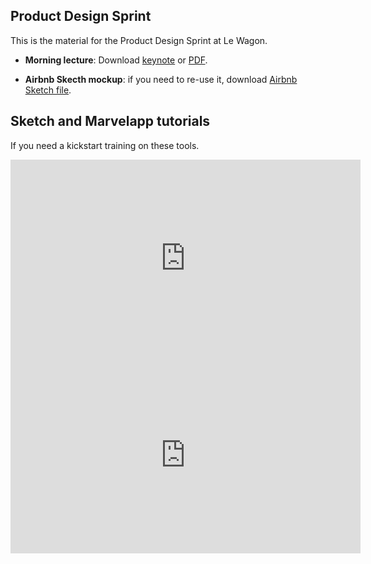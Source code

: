## Product Design Sprint

This is the material for the Product Design Sprint at Le Wagon.

- **Morning lecture**: Download [keynote](https://github.com/lewagon/product-design/raw/master/Le%20Wagon%20-%20Product%20Design%20Sprint.key) or [PDF](https://github.com/lewagon/product-design/raw/master/Le%20Wagon%20-%20Product%20Design%20Sprint.pdf).

- **Airbnb Skecth mockup**: if you need to re-use it, download [Airbnb Sketch file](https://github.com/lewagon/product-design/raw/master/airbnb-mockup/airbnb.sketch).

## Sketch and Marvelapp tutorials

If you need a kickstart training on these tools.

<iframe width="560" height="315" src="https://www.youtube.com/embed/zR-6RW3kHyM" frameborder="0" allowfullscreen></iframe>

<iframe width="560" height="315" src="https://www.youtube.com/embed/MFIlW68giDY" frameborder="0" allowfullscreen></iframe>





